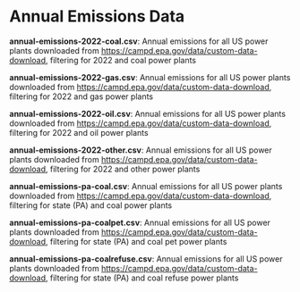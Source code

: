 # Annual Emissions Data 

__annual-emissions-2022-coal.csv__: Annual emissions for all US power plants downloaded from https://campd.epa.gov/data/custom-data-download, filtering for 2022 and coal power plants 

__annual-emissions-2022-gas.csv__: Annual emissions for all US power plants downloaded from https://campd.epa.gov/data/custom-data-download, filtering for 2022 and gas power plants 

__annual-emissions-2022-oil.csv__: Annual emissions for all US power plants downloaded from https://campd.epa.gov/data/custom-data-download, filtering for 2022 and oil power plants 

__annual-emissions-2022-other.csv__: Annual emissions for all US power plants downloaded from https://campd.epa.gov/data/custom-data-download, filtering for 2022 and other power plants 

__annual-emissions-pa-coal.csv__: Annual emissions for all US power plants downloaded from https://campd.epa.gov/data/custom-data-download, filtering for state (PA) and coal power plants 

__annual-emissions-pa-coalpet.csv__: Annual emissions for all US power plants downloaded from https://campd.epa.gov/data/custom-data-download, filtering for state (PA) and coal pet power plants 

__annual-emissions-pa-coalrefuse.csv__: Annual emissions for all US power plants downloaded from https://campd.epa.gov/data/custom-data-download, filtering for state (PA) and coal refuse power plants 


